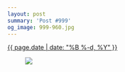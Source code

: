 ```yaml
---
layout: post
summary: 'Post #999'
og_image: 999-960.jpg
---
```


<div class="post">
 <time>
  <a href="/999">
   {{ page.date | date: "%B %-d, %Y" }}
  </a>
 </time>
 <a href="/999">
  <figure data-taken="10/13/2019">
   <img sizes="(min-width: 700px) 50vw, calc(100vw - 2rem)" src="{{ site.assets_url }}/999-480.jpg" srcset="{{ site.assets_url }}/999-240.jpg 240w, {{ site.assets_url }}/999-480.jpg 480w, {{ site.assets_url }}/999-720.jpg 720w, {{ site.assets_url }}/999-960.jpg 960w"/>
  </figure>
 </a>
</div>
